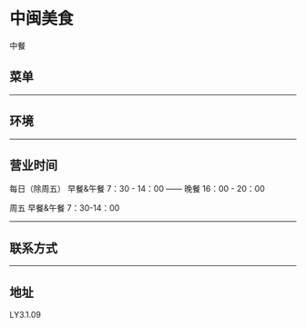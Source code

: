 # 中闽美食

中餐

## 菜单

---

## 环境

---

## 营业时间

每日（除周五） 早餐&午餐 7：30 - 14：00 —— 晚餐 16：00 - 20：00

周五 早餐&午餐 7：30-14：00

---

## 联系方式

---

## 地址

LY3.1.09
